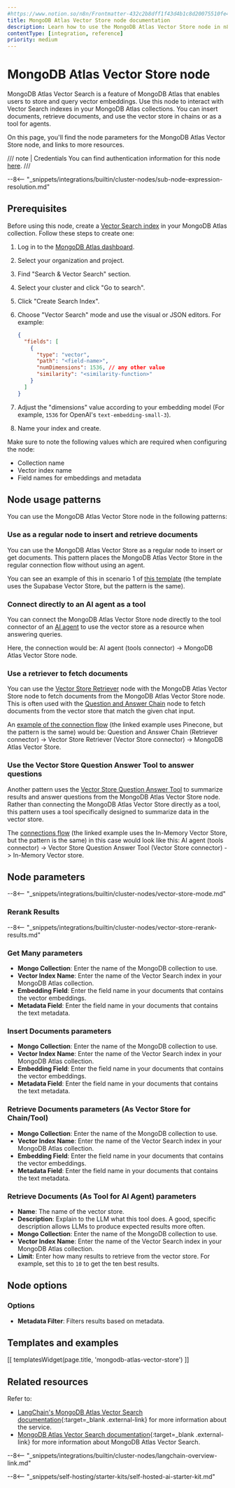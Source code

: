 ```yaml
---
#https://www.notion.so/n8n/Frontmatter-432c2b8dff1f43d4b1c8d20075510fe4
title: MongoDB Atlas Vector Store node documentation
description: Learn how to use the MongoDB Atlas Vector Store node in n8n. Follow technical documentation to integrate MongoDB Atlas Vector Store node into your workflows.
contentType: [integration, reference]
priority: medium
---
```


# MongoDB Atlas Vector Store node

MongoDB Atlas Vector Search is a feature of MongoDB Atlas that enables users to store and query vector embeddings. Use this node to interact with Vector Search indexes in your MongoDB Atlas collections. You can insert documents, retrieve documents, and use the vector store in chains or as a tool for agents.

On this page, you'll find the node parameters for the MongoDB Atlas Vector Store node, and links to more resources.

/// note | Credentials
You can find authentication information for this node [here](/integrations/builtin/credentials/mongodb.md).
///

--8<-- "_snippets/integrations/builtin/cluster-nodes/sub-node-expression-resolution.md"

## Prerequisites

Before using this node, create a [Vector Search index](https://www.mongodb.com/docs/atlas/atlas-vector-search/vector-search-type/) in your MongoDB Atlas collection. Follow these steps to create one:

1. Log in to the [MongoDB Atlas dashboard](https://cloud.mongodb.com/).

3. Select your organization and project.
4. Find "Search & Vector Search" section.
5. Select your cluster and click "Go to search".
7. Click "Create Search Index".
8. Choose "Vector Search" mode and use the visual or JSON editors. For example:
   ```json
   {
     "fields": [
       {
         "type": "vector",
         "path": "<field-name>",
         "numDimensions": 1536, // any other value
         "similarity": "<similarity-function>"
       }
     ]
   }
   ```

9. Adjust the "dimensions" value according to your embedding model (For example, `1536` for OpenAI's `text-embedding-small-3`).
10. Name your index and create.

Make sure to note the following values which are required when configuring the node:

- Collection name
- Vector index name 
- Field names for embeddings and metadata

## Node usage patterns

You can use the MongoDB Atlas Vector Store node in the following patterns:

### Use as a regular node to insert and retrieve documents

You can use the MongoDB Atlas Vector Store as a regular node to insert or get documents. This pattern places the MongoDB Atlas Vector Store in the regular connection flow without using an agent.

You can see an example of this in scenario 1 of [this template](https://n8n.io/workflows/2621-ai-agent-to-chat-with-files-in-supabase-storage/) (the template uses the Supabase Vector Store, but the pattern is the same).

### Connect directly to an AI agent as a tool

You can connect the MongoDB Atlas Vector Store node directly to the tool connector of an [AI agent](/integrations/builtin/cluster-nodes/root-nodes/n8n-nodes-langchain.agent/index.md) to use the vector store as a resource when answering queries.

Here, the connection would be: AI agent (tools connector) -> MongoDB Atlas Vector Store node.

### Use a retriever to fetch documents

You can use the [Vector Store Retriever](/integrations/builtin/cluster-nodes/sub-nodes/n8n-nodes-langchain.retrievervectorstore.md) node with the MongoDB Atlas Vector Store node to fetch documents from the MongoDB Atlas Vector Store node. This is often used with the [Question and Answer Chain](/integrations/builtin/cluster-nodes/root-nodes/n8n-nodes-langchain.chainretrievalqa/index.md) node to fetch documents from the vector store that match the given chat input.

An [example of the connection flow](https://n8n.io/workflows/1960-ask-questions-about-a-pdf-using-ai/) (the linked example uses Pinecone, but the pattern is the same) would be: Question and Answer Chain (Retriever connector) -> Vector Store Retriever (Vector Store connector) -> MongoDB Atlas Vector Store.

### Use the Vector Store Question Answer Tool to answer questions

Another pattern uses the [Vector Store Question Answer Tool](/integrations/builtin/cluster-nodes/sub-nodes/n8n-nodes-langchain.toolvectorstore.md) to summarize results and answer questions from the MongoDB Atlas Vector Store node. Rather than connecting the MongoDB Atlas Vector Store directly as a tool, this pattern uses a tool specifically designed to summarize data in the vector store.

The [connections flow](https://n8n.io/workflows/2465-building-your-first-whatsapp-chatbot/) (the linked example uses the In-Memory Vector Store, but the pattern is the same) in this case would look like this: AI agent (tools connector) -> Vector Store Question Answer Tool (Vector Store connector) -> In-Memory Vector store.

## Node parameters

--8<-- "_snippets/integrations/builtin/cluster-nodes/vector-store-mode.md"

### Rerank Results

--8<-- "_snippets/integrations/builtin/cluster-nodes/vector-store-rerank-results.md"

<!-- vale off -->
### Get Many parameters
<!-- vale on -->

- **Mongo Collection**: Enter the name of the MongoDB collection to use.
- **Vector Index Name**: Enter the name of the Vector Search index in your MongoDB Atlas collection.
- **Embedding Field**: Enter the field name in your documents that contains the vector embeddings.
- **Metadata Field**: Enter the field name in your documents that contains the text metadata.

### Insert Documents parameters

- **Mongo Collection**: Enter the name of the MongoDB collection to use.
- **Vector Index Name**: Enter the name of the Vector Search index in your MongoDB Atlas collection.
- **Embedding Field**: Enter the field name in your documents that contains the vector embeddings.
- **Metadata Field**: Enter the field name in your documents that contains the text metadata.

### Retrieve Documents parameters (As Vector Store for Chain/Tool)

- **Mongo Collection**: Enter the name of the MongoDB collection to use.
- **Vector Index Name**: Enter the name of the Vector Search index in your MongoDB Atlas collection.
- **Embedding Field**: Enter the field name in your documents that contains the vector embeddings.
- **Metadata Field**: Enter the field name in your documents that contains the text metadata.

### Retrieve Documents (As Tool for AI Agent) parameters

- **Name**: The name of the vector store.
- **Description**: Explain to the LLM what this tool does. A good, specific description allows LLMs to produce expected results more often.
- **Mongo Collection**: Enter the name of the MongoDB collection to use.
- **Vector Index Name**: Enter the name of the Vector Search index in your MongoDB Atlas collection.
- **Limit**: Enter how many results to retrieve from the vector store. For example, set this to `10` to get the ten best results.

## Node options

### Options

- **Metadata Filter**: Filters results based on metadata.

## Templates and examples

<!-- see https://www.notion.so/n8n/Pull-in-templates-for-the-integrations-pages-37c716837b804d30a33b47475f6e3780 -->
[[ templatesWidget(page.title, 'mongodb-atlas-vector-store') ]]

## Related resources

Refer to:

- [LangChain's MongoDB Atlas Vector Search documentation](https://js.langchain.com/docs/integrations/vectorstores/mongodb_atlas){:target=_blank .external-link} for more information about the service.
- [MongoDB Atlas Vector Search documentation](https://www.mongodb.com/docs/atlas/atlas-vector-search/){:target=_blank .external-link} for more information about MongoDB Atlas Vector Search.

--8<-- "_snippets/integrations/builtin/cluster-nodes/langchain-overview-link.md"

--8<-- "_snippets/self-hosting/starter-kits/self-hosted-ai-starter-kit.md"
